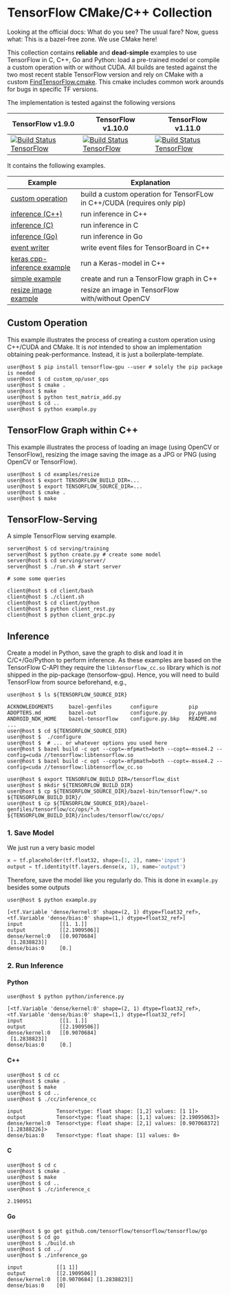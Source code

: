 # TensorFlow CMake/C++ Collection

Looking at the official docs: What do you see? The usual fare?
Now, guess what: This is a bazel-free zone. We use CMake here!

This collection contains **reliable** and **dead-simple** examples to use TensorFlow in C, C++, Go and Python: load a pre-trained model or compile a custom operation with or without CUDA. All builds are tested against the two most recent stable TensorFlow version and rely on CMake with a custom [FindTensorFlow.cmake](https://github.com/PatWie/tensorflow-cmake/blob/master/cmake/modules/FindTensorFlow.cmake). This cmake includes common work arounds for bugs in specific TF versions.

The implementation is tested against the following versions

| TensorFlow  v1.9.0 | TensorFlow  v1.10.0 | TensorFlow  v1.11.0 |
| ------ | ------ | ------ |
| [![Build Status TensorFlow](https://ci.patwie.com/api/badges/PatWie/tensorflow-cmake/status.svg)](http://ci.patwie.com/PatWie/tensorflow-cmake) | [![Build Status TensorFlow](https://ci.patwie.com/api/badges/PatWie/tensorflow-cmake/status.svg)](http://ci.patwie.com/PatWie/tensorflow-cmake) | [![Build Status TensorFlow](https://ci.patwie.com/api/badges/PatWie/tensorflow-cmake/status.svg)](http://ci.patwie.com/PatWie/tensorflow-cmake) |

It contains the following examples.

| Example| Explanation |
| ------ | ------ |
| [custom operation](./custom_op)   | build a custom operation for TensorFLow in C++/CUDA (requires only pip) |
| [inference  (C++)](./inference/cc) | run inference in C++ |
| [inference  (C)](./inference/c) | run inference in C |
| [inference  (Go)](./inference/go) | run inference in Go |
| [event writer](./examples/event_writer)  | write event files for TensorBoard in C++ |
| [keras cpp-inference example](./examples/keras)  | run a Keras-model in C++ |
| [simple example](./examples/simple)  | create and run a TensorFlow graph in C++ |
| [resize image example](./examples/resize)  | resize an image in TensorFlow with/without OpenCV |


## Custom Operation

This example illustrates the process of creating a custom operation using C++/CUDA and CMake. It is *not* intended to show an implementation obtaining peak-performance. Instead, it is just a boilerplate-template.

```console
user@host $ pip install tensorflow-gpu --user # solely the pip package is needed
user@host $ cd custom_op/user_ops
user@host $ cmake .
user@host $ make
user@host $ python test_matrix_add.py
user@host $ cd ..
user@host $ python example.py
```

## TensorFlow Graph within C++

This example illustrates the process of loading an image (using OpenCV or TensorFlow), resizing the image  saving the image as a JPG or PNG (using OpenCV or TensorFlow).

```console
user@host $ cd examples/resize
user@host $ export TENSORFLOW_BUILD_DIR=...
user@host $ export TENSORFLOW_SOURCE_DIR=...
user@host $ cmake .
user@host $ make
```


## TensorFlow-Serving

A simple TensorFlow serving example.

```console
server@host $ cd serving/training
server@host $ python create.py # create some model
server@host $ cd serving/server/
server@host $ ./run.sh # start server

# some some queries

client@host $ cd client/bash
client@host $ ./client.sh
client@host $ cd client/python
client@host $ python client_rest.py
client@host $ python client_grpc.py
```

## Inference

Create a model in Python, save the graph to disk and load it in C/C+/Go/Python to perform inference. As these examples are based on the TensorFlow C-API they require the `libtensorflow_cc.so` library which is *not* shipped in the pip-package (tensorfow-gpu). Hence, you will need to build TensorFlow from source beforehand, e.g.,

```console
user@host $ ls ${TENSORFLOW_SOURCE_DIR}

ACKNOWLEDGMENTS     bazel-genfiles      configure          pip
ADOPTERS.md         bazel-out           configure.py       py.pynano
ANDROID_NDK_HOME    bazel-tensorflow    configure.py.bkp   README.md
...
user@host $ cd ${TENSORFLOW_SOURCE_DIR}
user@host $  ./configure
user@host $  # ... or whatever options you used here
user@host $ bazel build -c opt --copt=-mfpmath=both --copt=-msse4.2 --config=cuda //tensorflow:libtensorflow.so
user@host $ bazel build -c opt --copt=-mfpmath=both --copt=-msse4.2 --config=cuda //tensorflow:libtensorflow_cc.so

user@host $ export TENSORFLOW_BUILD_DIR=/tensorflow_dist
user@host $ mkdir ${TENSORFLOW_BUILD_DIR}
user@host $ cp ${TENSORFLOW_SOURCE_DIR}/bazel-bin/tensorflow/*.so ${TENSORFLOW_BUILD_DIR}/
user@host $ cp ${TENSORFLOW_SOURCE_DIR}/bazel-genfiles/tensorflow/cc/ops/*.h ${TENSORFLOW_BUILD_DIR}/includes/tensorflow/cc/ops/
```

### 1. Save Model

We just run a very basic model

```python
x = tf.placeholder(tf.float32, shape=[1, 2], name='input')
output = tf.identity(tf.layers.dense(x, 1), name='output')
```

Therefore, save the model like you regularly do. This is done in `example.py` besides some outputs

```console
user@host $ python example.py

[<tf.Variable 'dense/kernel:0' shape=(2, 1) dtype=float32_ref>, <tf.Variable 'dense/bias:0' shape=(1,) dtype=float32_ref>]
input            [[1. 1.]]
output           [[2.1909506]]
dense/kernel:0   [[0.9070684]
 [1.2838823]]
dense/bias:0     [0.]
```

### 2. Run Inference

#### Python

```console
user@host $ python python/inference.py

[<tf.Variable 'dense/kernel:0' shape=(2, 1) dtype=float32_ref>, <tf.Variable 'dense/bias:0' shape=(1,) dtype=float32_ref>]
input            [[1. 1.]]
output           [[2.1909506]]
dense/kernel:0   [[0.9070684]
 [1.2838823]]
dense/bias:0     [0.]
```

#### C++

```console
user@host $ cd cc
user@host $ cmake .
user@host $ make
user@host $ cd ..
user@host $ ./cc/inference_cc

input           Tensor<type: float shape: [1,2] values: [1 1]>
output          Tensor<type: float shape: [1,1] values: [2.19095063]>
dense/kernel:0  Tensor<type: float shape: [2,1] values: [0.907068372][1.28388226]>
dense/bias:0    Tensor<type: float shape: [1] values: 0>
```

#### C

```console
user@host $ cd c
user@host $ cmake .
user@host $ make
user@host $ cd ..
user@host $ ./c/inference_c

2.190951

```


#### Go

```console
user@host $ go get github.com/tensorflow/tensorflow/tensorflow/go
user@host $ cd go
user@host $ ./build.sh
user@host $ cd ../
user@host $ ./inference_go

input           [[1 1]]
output          [[2.1909506]]
dense/kernel:0  [[0.9070684] [1.2838823]]
dense/bias:0    [0]
```

